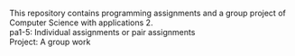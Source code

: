 This repository contains programming assignments and a group project of Computer Science with applications 2.\
  pa1-5: Individual assignments or pair assignments\
  Project: A group work 
